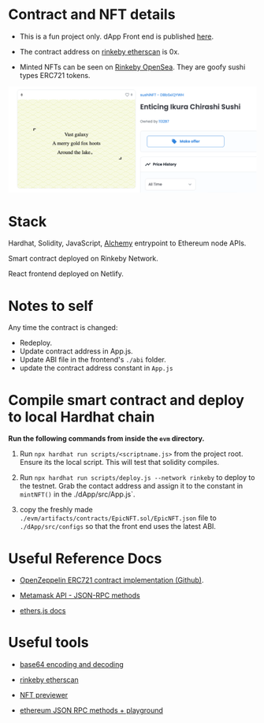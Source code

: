 # Contract and NFT details

- This is a fun project only. dApp Front end is published [here]().

- The contract address on [rinkeby etherscan]() is 0x.

- Minted NFTs can be seen on [Rinkeby OpenSea](https://testnets.opensea.io/account). They are goofy sushi types ERC721 tokens.

![Goofy sushi NFTs](./opensea_screenshot.png)

# Stack

Hardhat, Solidity, JavaScript, [Alchemy](https://www.alchemy.com/) entrypoint to Ethereum node APIs.

Smart contract deployed on Rinkeby Network.

React frontend deployed on Netlify.

# Notes to self

Any time the contract is changed:

- Redeploy.
- Update contract address in App.js.
- Update ABI file in the frontend's `./abi` folder.
- update the contract address constant in `App.js`

# Compile smart contract and deploy to local Hardhat chain

**Run the following commands from inside the `evm` directory.**

1. Run `npx hardhat run scripts/<scriptname.js>` from the project root. Ensure its the local script. This will test that solidity compiles.

2. Run `npx hardhat run scripts/deploy.js --network rinkeby` to deploy to the testnet. Grab the contact address and assign it to the constant in `mintNFT()` in the ./dApp/src/App.js`.

3. copy the freshly made `./evm/artifacts/contracts/EpicNFT.sol/EpicNFT.json` file to `./dApp/src/configs` so that the front end uses the latest ABI.

# Useful Reference Docs

- [OpenZeppelin ERC721 contract implementation (Github)](https://github.com/OpenZeppelin/openzeppelin-contracts/blob/master/contracts/token/ERC721/ERC721.sol).

- [Metamask API - JSON-RPC methods](https://docs.metamask.io/guide/rpc-api.html#ethereum-json-rpc-methods)

- [ethers.js docs](https://docs.ethers.io/v5/api/signer/#signers)

# Useful tools

- [base64 encoding and decoding](https://www.utilities-online.info/base64)

- [rinkeby etherscan](https://rinkeby.etherscan.io/)

- [NFT previewer](https://nftpreview.0xdev.codes/)

- [ethereum JSON RPC methods + playground](https://playground.open-rpc.org/?schemaUrl=https://raw.githubusercontent.com/ethereum/eth1.0-apis/assembled-spec/openrpc.json&uiSchema%5BappBar%5D%5Bui:splitView%5D=true&uiSchema%5BappBar%5D%5Bui:input%5D=false&uiSchema%5BappBar%5D%5Bui:examplesDropdown%5D=false)
